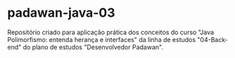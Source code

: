 # padawan-java-03
Repositório criado para aplicação prática dos conceitos do curso "Java Polimorfismo: entenda herança e interfaces" da linha de estudos "04-Back-end" do plano de estudos "Desenvolvedor Padawan".
